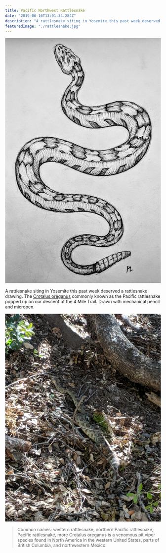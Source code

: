 ```yaml
---
title: Pacific Northwest Rattlesnake
date: "2019-06-16T13:01:34.284Z"
description: "A rattlesnake siting in Yosemite this past week deserved a rattlesnake drawing."
featuredImage: "./rattlesnake.jpg"
---
```


![Pacific Northwest Rattlesnake](./rattlesnake.jpg)

A rattlesnake siting in Yosemite this past week deserved a rattlesnake drawing. The [Crotalus oreganus](https://en.wikipedia.org/wiki/Crotalus_oreganus) commonly known as the Pacific rattlesnake popped up on our descent of the 4 Mile Trail. Drawn with mechanical pencil and micropen.

![Trail Rattlesnake](./rattlesnake-4-mile.jpg)

> Common names: western rattlesnake, northern Pacific rattlesnake, Pacific rattlesnake, more
> Crotalus oreganus is a venomous pit viper species found in North America in the western United States, parts of British Columbia, and
> northwestern Mexico.
